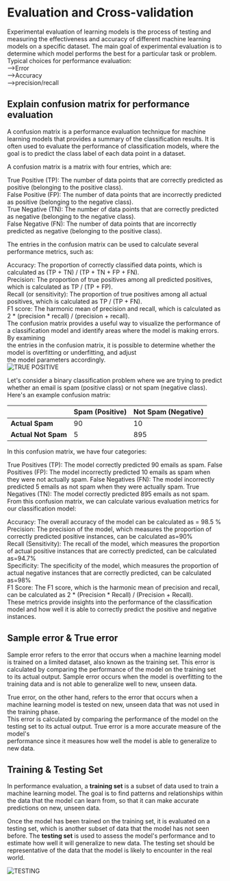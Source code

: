 # Evaluation and Cross-validation  
Experimental evaluation of learning models is the process of testing and measuring the effectiveness and accuracy of different machine learning models on a specific 
dataset. The main goal of experimental evaluation is to determine which model performs the best for a particular task or problem.
Typical choices for performance evaluation:  
-->Error   
-->Accuracy  
-->precision/recall  

## Explain confusion matrix for performance evaluation 
A confusion matrix is a performance evaluation technique for machine learning models that provides a summary of the classification results. It is often used to evaluate the performance of classification models, where the goal is to predict the class label of each data point in a dataset.

A confusion matrix is a matrix with four entries, which are:

True Positive (TP): The number of data points that are correctly predicted as positive (belonging to the positive class).   
False Positive (FP): The number of data points that are incorrectly predicted as positive (belonging to the negative class).  
True Negative (TN): The number of data points that are correctly predicted as negative (belonging to the negative class).   
False Negative (FN): The number of data points that are incorrectly predicted as negative (belonging to the positive class).   

The entries in the confusion matrix can be used to calculate several performance metrics, such as:  

Accuracy: The proportion of correctly classified data points, which is calculated as (TP + TN) / (TP + TN + FP + FN).  
Precision: The proportion of true positives among all predicted positives, which is calculated as TP / (TP + FP).  
Recall (or sensitivity): The proportion of true positives among all actual positives, which is calculated as TP / (TP + FN).    
F1 score: The harmonic mean of precision and recall, which is calculated as 2 * (precision * recall) / (precision + recall).  
The confusion matrix provides a useful way to visualize the performance of a classification model and identify areas where the model is making errors. By examining  
the entries in the confusion matrix, it is possible to determine whether the model is overfitting or underfitting, and adjust  
the model parameters accordingly.  
 ![TRUE POSITIVE](https://github.com/mishramurli464/Machine_Learning/assets/128781536/b9f09ca7-6baa-4a90-84f3-91c138089ad2)

Let's consider a binary classification problem where we are trying to predict whether an email is spam (positive class) or not spam (negative class). Here's an example confusion matrix:
                
 ||Spam (Positive)| Not Spam (Negative)|
 |-----------|-----------|-----------|
 |  **Actual Spam**      |   90      |       10  |
 |   **Actual Not Spam** |   5       |     895   |  
 
 In this confusion matrix, we have four categories:

True Positives (TP): The model correctly predicted 90 emails as spam.
False Positives (FP): The model incorrectly predicted 10 emails as spam when they were not actually spam.
False Negatives (FN): The model incorrectly predicted 5 emails as not spam when they were actually spam.
True Negatives (TN): The model correctly predicted 895 emails as not spam.
From this confusion matrix, we can calculate various evaluation metrics for our classification model:

Accuracy: The overall accuracy of the model can be calculated as = 98.5 %  
Precision: The precision of the model, which measures the proportion of correctly predicted positive instances, can be calculated as=90%  
Recall (Sensitivity): The recall of the model, which measures the proportion of actual positive instances that are correctly predicted, can be calculated 
as=94.7%   
Specificity: The specificity of the model, which measures the proportion of actual negative instances that are correctly predicted, can be calculated as=98%  
F1 Score: The F1 score, which is the harmonic mean of precision and recall, can be calculated as 2 * (Precision * Recall) / (Precision + Recall).  
These metrics provide insights into the performance of the classification model and how well it is able to correctly predict the positive and negative instances.

## Sample error & True error  

Sample error refers to the error that occurs when a machine learning model is trained on a limited dataset, also known as the training set. This error is calculated by comparing the performance of the model on the training set to its actual output. Sample error occurs when the model is overfitting to the training data and is not able to generalize well to new, unseen data.  

True error, on the other hand, refers to the error that occurs when a machine learning model is tested on new, unseen data that was not used in the training phase.  
This error is calculated by comparing the performance of the model on the testing set to its actual output. True error is a more accurate measure of the model's   
performance since it measures how well the model is able to generalize to new data.  

## Training & Testing Set 
In performance evaluation, a **training set** is a subset of data used to train a machine learning model. The goal is to find patterns and relationships within the data that the model can learn from, so that it can make accurate predictions on new, unseen data.

Once the model has been trained on the training set, it is evaluated on a testing set, which is another subset of data that the model has not seen before. The **testing set** is used to assess the model's performance and to estimate how well it will generalize to new data. The testing set should be representative of the data that the model is likely to encounter in the real world.  

![TESTING](https://github.com/mishramurli464/Machine_Learning/assets/128781536/088fa2f8-5d86-42ab-a9af-a74f0339b086)



